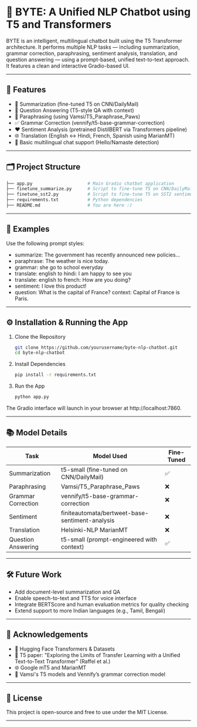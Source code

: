 # 🧠 BYTE: A Unified NLP Chatbot using T5 and Transformers

BYTE is an intelligent, multilingual chatbot built using the T5 Transformer architecture. It performs multiple NLP tasks — including summarization, grammar correction, paraphrasing, sentiment analysis, translation, and question answering — using a prompt-based, unified text-to-text approach. It features a clean and interactive Gradio-based UI.

---

## 🚀 Features

- 📝 Summarization (fine-tuned T5 on CNN/DailyMail)
- 🧠 Question Answering (T5-style QA with context)
- 🔁 Paraphrasing (using Vamsi/T5_Paraphrase_Paws)
- ✅ Grammar Correction (vennify/t5-base-grammar-correction)
- ❤️ Sentiment Analysis (pretrained DistilBERT via Transformers pipeline)
- 🌐 Translation (English ↔ Hindi, French, Spanish using MarianMT)
- 💬 Basic multilingual chat support (Hello/Namaste detection)

---

## 🗂️ Project Structure

```bash
├── app.py                     # Main Gradio chatbot application
├── finetune_summarize.py      # Script to fine-tune T5 on CNN/DailyMail summarization
├── finetune_sst2.py           # Script to fine-tune T5 on SST2 sentiment classification
├── requirements.txt           # Python dependencies
├── README.md                  # You are here :)
```
---

## 🧪 Examples

Use the following prompt styles:
- summarize: The government has recently announced new policies...
- paraphrase: The weather is nice today.
- grammar: she go to school everyday
- translate: english to hindi: I am happy to see you
- translate: english to french: How are you doing?
- sentiment: I love this product!
- question: What is the capital of France? context: Capital of France is Paris.

---

## ⚙️ Installation & Running the App

1. Clone the Repository
   ```bash
   git clone https://github.com/yourusername/byte-nlp-chatbot.git
   cd byte-nlp-chatbot
   ```
2. Install Dependencies
   ```bash
   pip install -r requirements.txt
   ```
3. Run the App
   ```bash
   python app.py
   ```
The Gradio interface will launch in your browser at http://localhost:7860.

---

## 📚 Model Details

| Task               | Model Used                                      | Fine-Tuned |
|--------------------|-------------------------------------------------|------------|
| Summarization      | t5-small (fine-tuned on CNN/DailyMail)          | ✅         |
| Paraphrasing       | Vamsi/T5_Paraphrase_Paws                         | ❌         |
| Grammar Correction | vennify/t5-base-grammar-correction              | ❌         |
| Sentiment          | finiteautomata/bertweet-base-sentiment-analysis | ❌         |
| Translation        | Helsinki-NLP MarianMT                           | ❌         |
| Question Answering | t5-small (prompt-engineered with context)       | ✅         |

---

## 🛠 Future Work

- Add document-level summarization and QA
- Enable speech-to-text and TTS for voice interface
- Integrate BERTScore and human evaluation metrics for quality checking
- Extend support to more Indian languages (e.g., Tamil, Bengali)

---

## 🤝 Acknowledgements

- 🤗 Hugging Face Transformers & Datasets
- 📄 T5 paper: "Exploring the Limits of Transfer Learning with a Unified Text-to-Text Transformer" (Raffel et al.)
- 🌐 Google mT5 and MarianMT
- 🧠 Vamsi's T5 models and Vennify’s grammar correction model

---

## 📃 License

This project is open-source and free to use under the MIT License.

---

